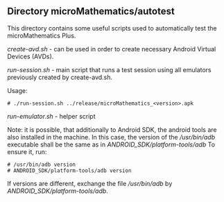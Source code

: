 ## Directory microMathematics/autotest

This directory contains some useful scripts used to automatically test the microMathematics Plus.

*create-avd.sh* - can be used in order to create necessary Android Virtual Devices (AVDs).

*run-session.sh* - main script that runs a test session using all emulators previously created by create-avd.sh.

Usage:
```
# ./run-session.sh ../release/microMathematics_<version>.apk
```

*run-emulator.sh* - helper script

Note: it is possible, that additionally to Android SDK, the android tools are also installed in the machine. 
In this case, the version of the */usr/bin/adb* executable shall be the same as in *ANDROID_SDK/platform-tools/adb*
To ensure it, run:
```
# /usr/bin/adb version
# ANDROID_SDK/platform-tools/adb version
```
If versions are different, exchange the file */usr/bin/adb* by *ANDROID_SDK/platform-tools/adb*.
